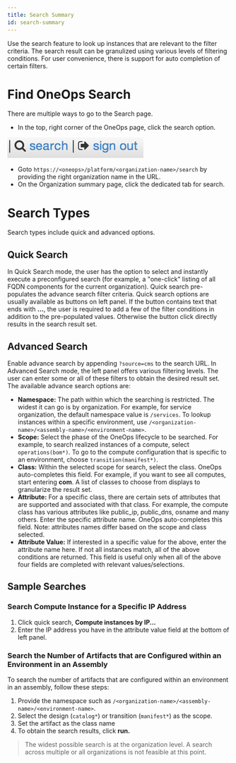 ```yaml
---
title: Search Summary
id: search-summary
---
```


Use the search feature to look up instances that are relevant to the filter criteria. The search result can be granulized using various levels of filtering conditions. For user convenience, there is support for auto completion of certain filters.

# Find OneOps Search

There are multiple ways to go to the Search page.

* In the top, right corner of the OneOps page, click the search option.

![Search Sign Out](../../assets/local/images/search-sign-out.png)

* Goto `https://<oneops>/platform/<organization-name>/search` by providing the right organization name in the URL.
* On the Organization summary page, click the dedicated tab for search.

# Search Types

Search types include quick and advanced options.

## Quick Search

In Quick Search mode, the user has the option to select and instantly execute a preconfigured search (for example, a "one-click" listing of all FQDN components for the current organization). Quick search pre-populates the advance search filter criteria. Quick search options are usually available as buttons on left panel. If the button contains text that ends with **...**, the user is required to add a few of the filter conditions in addition to the pre-populated values. Otherwise the button click directly results in the search result set.

## Advanced Search

Enable advance search by appending `?source=cms` to the search URL. In Advanced Search mode, the left panel offers various filtering levels. The user can enter some or all of these filters to obtain the desired result set. The available advance search options are:

* **Namespace:** The path within which the searching is restricted. The widest it can go is by organization. For example, for service organization, the default namespace value is `/services`. To lookup instances within a specific environment, use `/<organization-name>/<assembly-name>/<environment-name>`.
* **Scope:** Select the phase of the OneOps lifecycle to be searched. For example, to search realized instances of a compute, select `operations(bom*)`. To go to the compute configuration that is specific to an environment, choose `transition(manifest*)`.
* **Class:** Within the selected scope for search, select the class. OneOps auto-completes this field. For example, if you want to see all computes, start entering **com**. A list of classes to choose from displays to granularize the result set.
* **Attribute:** For a specific class, there are certain sets of attributes that are supported and associated with that class. For example, the compute class has various attributes like public_ip, public_dns, osname and many others. Enter the specific attribute name. OneOps auto-completes this field. Note: attributes names differ based on the scope and class selected.
* **Attribute Value:** If interested in a specific value for the above, enter the attribute name here. If not all instances match, all of the above conditions are returned. This field is useful only when all of the above four fields are completed with relevant values/selections.

## Sample Searches

### Search Compute Instance for a Specific IP Address

1. Click quick search, **Compute instances by IP...**
2. Enter the IP address you have in the attribute value field at the bottom of left panel.

### Search the Number of Artifacts that are Configured within an Environment in an Assembly

To search the number of artifacts that are configured within an environment in an assembly, follow these steps:

1. Provide the namespace such as `/<organization-name>/<assembly-name>/<environment-name>`.
2. Select the design (`catalog*`) or transition (`manifest*`) as the scope.
3. Set the artifact as the class name
4. To obtain the search results, click **run.**

>The widest possible search is at the organization level. A search across multiple or all organizations is not feasible at this point.
